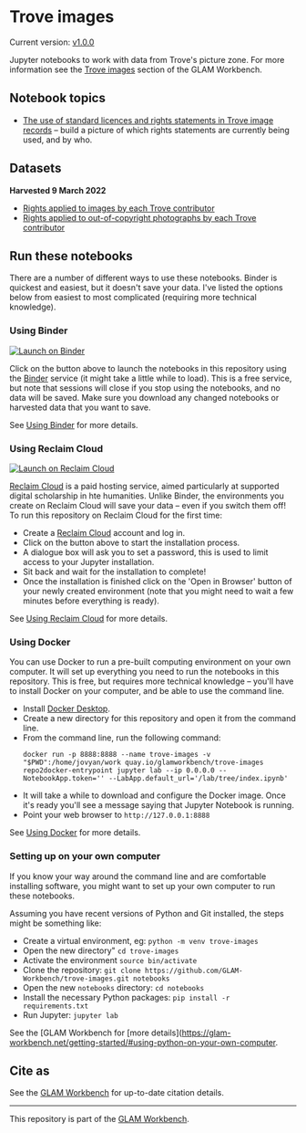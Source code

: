 # Trove images

Current version: [v1.0.0](https://github.com/GLAM-Workbench/trove-images/releases/tag/v1.0.0)

Jupyter notebooks to work with data from Trove's picture zone. For more information see the [Trove images](https://glam-workbench.net/trove-images/) section of the GLAM Workbench.

## Notebook topics

* [The use of standard licences and rights statements in Trove image records](rights-statements-on-images.ipynb) – build a picture of which rights statements are currently being used, and by who.

## Datasets

**Harvested 9 March 2022**

* [Rights applied to images by each Trove contributor](https://github.com/GLAM-Workbench/trove-images/blob/master/rights-on-images.csv)
* [Rights applied to out-of-copyright photographs by each Trove contributor](https://github.com/GLAM-Workbench/trove-images/blob/master/rights-on-out-of-copyright-photos.csv)

<!-- START RUN INFO -->

## Run these notebooks

There are a number of different ways to use these notebooks. Binder is quickest and easiest, but it doesn't save your data. I've listed the options below from easiest to most complicated (requiring more technical knowledge).

### Using Binder

[![Launch on Binder](https://mybinder.org/badge_logo.svg)](https://mybinder.org/v2/gh/GLAM-Workbench/trove-images/master/?urlpath=lab/tree/index.md)

Click on the button above to launch the notebooks in this repository using the [Binder](https://mybinder.org/) service (it might take a little while to load). This is a free service, but note that sessions will close if you stop using the notebooks, and no data will be saved. Make sure you download any changed notebooks or harvested data that you want to save.

See [Using Binder](https://glam-workbench.net/using-binder/) for more details.

### Using Reclaim Cloud

[![Launch on Reclaim Cloud](https://glam-workbench.github.io/images/launch-on-reclaim-cloud.svg)](https://app.my.reclaim.cloud/?manifest=https://raw.githubusercontent.com/GLAM-Workbench/trove-images/master/reclaim-manifest.jps)

[Reclaim Cloud](https://reclaim.cloud/) is a paid hosting service, aimed particularly at supported digital scholarship in hte humanities. Unlike Binder, the environments you create on Reclaim Cloud will save your data – even if you switch them off! To run this repository on Reclaim Cloud for the first time:

* Create a [Reclaim Cloud](https://reclaim.cloud/) account and log in.
* Click on the button above to start the installation process.
* A dialogue box will ask you to set a password, this is used to limit access to your Jupyter installation.
* Sit back and wait for the installation to complete!
* Once the installation is finished click on the 'Open in Browser' button of your newly created environment (note that you might need to wait a few minutes before everything is ready).

See [Using Reclaim Cloud](https://glam-workbench.net/using-reclaim-cloud/) for more details.

### Using Docker

You can use Docker to run a pre-built computing environment on your own computer. It will set up everything you need to run the notebooks in this repository. This is free, but requires more technical knowledge – you'll have to install Docker on your computer, and be able to use the command line.

* Install [Docker Desktop](https://docs.docker.com/get-docker/).
* Create a new directory for this repository and open it from the command line.
* From the command line, run the following command:  
  ```
  docker run -p 8888:8888 --name trove-images -v "$PWD":/home/jovyan/work quay.io/glamworkbench/trove-images repo2docker-entrypoint jupyter lab --ip 0.0.0.0 --NotebookApp.token='' --LabApp.default_url='/lab/tree/index.ipynb'
  ```
* It will take a while to download and configure the Docker image. Once it's ready you'll see a message saying that Jupyter Notebook is running.
* Point your web browser to `http://127.0.0.1:8888`

See [Using Docker](https://glam-workbench.net/using-docker/) for more details.

### Setting up on your own computer

If you know your way around the command line and are comfortable installing software, you might want to set up your own computer to run these notebooks.

Assuming you have recent versions of Python and Git installed, the steps might be something like:

* Create a virtual environment, eg: `python -m venv trove-images`
* Open the new directory" `cd trove-images`
* Activate the environment `source bin/activate`
* Clone the repository: `git clone https://github.com/GLAM-Workbench/trove-images.git notebooks`
* Open the new `notebooks` directory: `cd notebooks`
* Install the necessary Python packages: `pip install -r requirements.txt`
* Run Jupyter: `jupyter lab`

See the [GLAM Workbench for [more details](https://glam-workbench.net/getting-started/#using-python-on-your-own-computer.

<!-- END RUN INFO -->

## Cite as

See the [GLAM Workbench](https://glam-workbench.net/trove-images/) for up-to-date citation details.

----

This repository is part of the [GLAM Workbench](https://glam-workbench.github.io/).  
